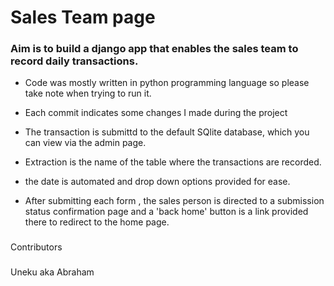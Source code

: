 # Sales Team page



### Aim is to build a django app that enables the sales team to record daily transactions.

* Code was mostly written in python programming language so please take note when trying to run it.
* Each commit indicates some changes I made during the project

* The transaction is submittd to the default SQlite database, which you can view via the admin page.
*  Extraction is the name of the table where the transactions are recorded.
*  the date is automated and drop down options provided for ease.

* After submitting each form , the sales person is directed to a submission status confirmation page and a 'back home' button is a link 
   provided there to redirect to the home page.


### 

Contributors 
### 

Uneku aka Abraham
